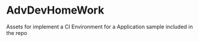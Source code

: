 # AdvDevHomeWork

Assets for implement a CI Environment for a Application sample included in the repo
